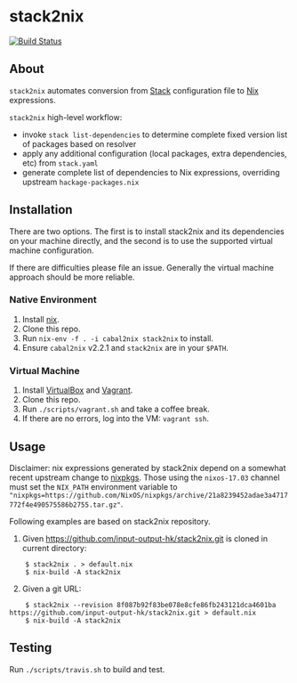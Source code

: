 # stack2nix

[![Build Status](https://travis-ci.org/input-output-hk/stack2nix.svg)](https://travis-ci.org/input-output-hk/stack2nix)

## About

`stack2nix` automates conversion from [Stack](https://docs.haskellstack.org/en/stable/README/) configuration file to [Nix](http://nixos.org/nix/) expressions.

`stack2nix` high-level workflow:

- invoke `stack list-dependencies` to determine complete fixed version list of packages based on resolver
- apply any additional configuration (local packages, extra dependencies, etc) from `stack.yaml`
- generate complete list of dependencies to Nix expressions, overriding upstream `hackage-packages.nix`

## Installation

There are two options. The first is to install stack2nix and its dependencies on your machine directly, and the second is to use the supported virtual machine configuration.

If there are difficulties please file an issue. Generally the virtual machine approach should be more reliable.

### Native Environment

1. Install [nix](https://nixos.org/nix/).
2. Clone this repo.
3. Run `nix-env -f . -i cabal2nix stack2nix` to install.
4. Ensure `cabal2nix` v2.2.1 and `stack2nix` are in your `$PATH`.

### Virtual Machine

1. Install [VirtualBox](https://www.virtualbox.org/wiki/VirtualBox) and [Vagrant](https://www.vagrantup.com/).
2. Clone this repo.
3. Run `./scripts/vagrant.sh` and take a coffee break.
4. If there are no errors, log into the VM: `vagrant ssh`.

## Usage

Disclaimer: nix expressions generated by stack2nix depend on a somewhat recent upstream change to [nixpkgs](https://github.com/NixOS/nixpkgs). Those using the `nixos-17.03` channel must set the `NIX_PATH` environment variable to `"nixpkgs=https://github.com/NixOS/nixpkgs/archive/21a8239452adae3a4717772f4e490575586b2755.tar.gz"`.

Following examples are based on stack2nix repository.

1. Given https://github.com/input-output-hk/stack2nix.git is cloned in current directory:

```
    $ stack2nix . > default.nix
    $ nix-build -A stack2nix
```

2. Given a git URL:

```
    $ stack2nix --revision 8f087b92f83be078e8cfe86fb243121dca4601ba https://github.com/input-output-hk/stack2nix.git > default.nix
    $ nix-build -A stack2nix
```

## Testing

Run `./scripts/travis.sh` to build and test.
